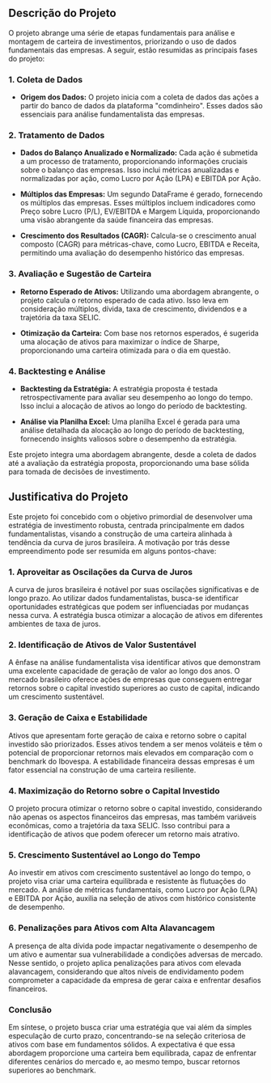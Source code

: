 
## Descrição do Projeto

O projeto abrange uma série de etapas fundamentais para análise e montagem de carteira de investimentos, priorizando o uso de dados fundamentais das empresas. A seguir, estão resumidas as principais fases do projeto:

### 1. Coleta de Dados

- **Origem dos Dados:** O projeto inicia com a coleta de dados das ações a partir do banco de dados da plataforma "comdinheiro". Esses dados são essenciais para análise fundamentalista das empresas.

### 2. Tratamento de Dados

- **Dados do Balanço Anualizado e Normalizado:** Cada ação é submetida a um processo de tratamento, proporcionando informações cruciais sobre o balanço das empresas. Isso inclui métricas anualizadas e normalizadas por ação, como Lucro por Ação (LPA) e EBITDA por Ação.

- **Múltiplos das Empresas:** Um segundo DataFrame é gerado, fornecendo os múltiplos das empresas. Esses múltiplos incluem indicadores como Preço sobre Lucro (P/L), EV/EBITDA e Margem Líquida, proporcionando uma visão abrangente da saúde financeira das empresas.

- **Crescimento dos Resultados (CAGR):** Calcula-se o crescimento anual composto (CAGR) para métricas-chave, como Lucro, EBITDA e Receita, permitindo uma avaliação do desempenho histórico das empresas.

### 3. Avaliação e Sugestão de Carteira

- **Retorno Esperado de Ativos:** Utilizando uma abordagem abrangente, o projeto calcula o retorno esperado de cada ativo. Isso leva em consideração múltiplos, dívida, taxa de crescimento, dividendos e a trajetória da taxa SELIC.

- **Otimização da Carteira:** Com base nos retornos esperados, é sugerida uma alocação de ativos para maximizar o índice de Sharpe, proporcionando uma carteira otimizada para o dia em questão.

### 4. Backtesting e Análise

- **Backtesting da Estratégia:** A estratégia proposta é testada retrospectivamente para avaliar seu desempenho ao longo do tempo. Isso inclui a alocação de ativos ao longo do período de backtesting.

- **Análise via Planilha Excel:** Uma planilha Excel é gerada para uma análise detalhada da alocação ao longo do período de backtesting, fornecendo insights valiosos sobre o desempenho da estratégia.

Este projeto integra uma abordagem abrangente, desde a coleta de dados até a avaliação da estratégia proposta, proporcionando uma base sólida para tomada de decisões de investimento.


## Justificativa do Projeto

Este projeto foi concebido com o objetivo primordial de desenvolver uma estratégia de investimento robusta, centrada principalmente em dados fundamentalistas, visando a construção de uma carteira alinhada à tendência da curva de juros brasileira. A motivação por trás desse empreendimento pode ser resumida em alguns pontos-chave:

### 1. **Aproveitar as Oscilações da Curva de Juros**

A curva de juros brasileira é notável por suas oscilações significativas e de longo prazo. Ao utilizar dados fundamentalistas, busca-se identificar oportunidades estratégicas que podem ser influenciadas por mudanças nessa curva. A estratégia busca otimizar a alocação de ativos em diferentes ambientes de taxa de juros.

### 2. **Identificação de Ativos de Valor Sustentável**

A ênfase na análise fundamentalista visa identificar ativos que demonstram uma excelente capacidade de geração de valor ao longo dos anos. O mercado brasileiro oferece ações de empresas que conseguem entregar retornos sobre o capital investido superiores ao custo de capital, indicando um crescimento sustentável.

### 3. **Geração de Caixa e Estabilidade**

Ativos que apresentam forte geração de caixa e retorno sobre o capital investido são priorizados. Esses ativos tendem a ser menos voláteis e têm o potencial de proporcionar retornos mais elevados em comparação com o benchmark do Ibovespa. A estabilidade financeira dessas empresas é um fator essencial na construção de uma carteira resiliente.

### 4. **Maximização do Retorno sobre o Capital Investido**

O projeto procura otimizar o retorno sobre o capital investido, considerando não apenas os aspectos financeiros das empresas, mas também variáveis econômicas, como a trajetória da taxa SELIC. Isso contribui para a identificação de ativos que podem oferecer um retorno mais atrativo.

### 5. **Crescimento Sustentável ao Longo do Tempo**

Ao investir em ativos com crescimento sustentável ao longo do tempo, o projeto visa criar uma carteira equilibrada e resistente às flutuações do mercado. A análise de métricas fundamentais, como Lucro por Ação (LPA) e EBITDA por Ação, auxilia na seleção de ativos com histórico consistente de desempenho.


### 6. **Penalizações para Ativos com Alta Alavancagem**

A presença de alta dívida pode impactar negativamente o desempenho de um ativo e aumentar sua vulnerabilidade a condições adversas de mercado. Nesse sentido, o projeto aplica penalizações para ativos com elevada alavancagem, considerando que altos níveis de endividamento podem comprometer a capacidade da empresa de gerar caixa e enfrentar desafios financeiros.


### Conclusão

Em síntese, o projeto busca criar uma estratégia que vai além da simples especulação de curto prazo, concentrando-se na seleção criteriosa de ativos com base em fundamentos sólidos. A expectativa é que essa abordagem proporcione uma carteira bem equilibrada, capaz de enfrentar diferentes cenários do mercado e, ao mesmo tempo, buscar retornos superiores ao benchmark.











